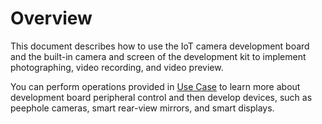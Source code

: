 # Overview<a name="EN-US_TOPIC_0000001055101239"></a>

This document describes how to use the IoT camera development board and the built-in camera and screen of the development kit to implement photographing, video recording, and video preview.

You can perform operations provided in  [Use Case](use-case.md)  to learn more about development board peripheral control and then develop devices, such as peephole cameras, smart rear-view mirrors, and smart displays.

